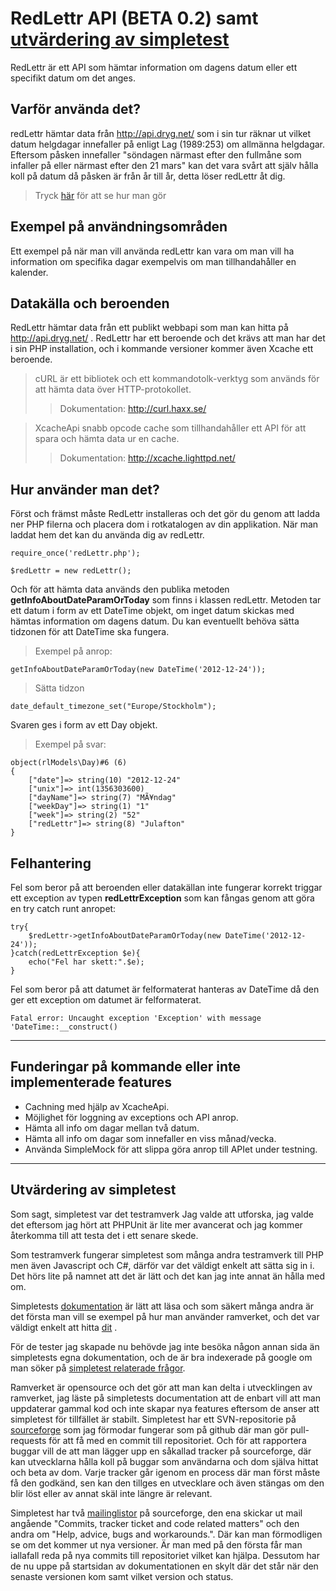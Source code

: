 # RedLettr API (BETA 0.2) samt [utvärdering av simpletest][]

RedLettr är ett API som hämtar information om dagens datum eller ett specifikt datum om det anges.

## Varför använda det?
redLettr hämtar data från http://api.dryg.net/ som i sin tur räknar ut vilket datum helgdagar innefaller på enligt Lag (1989:253) om allmänna helgdagar.
Eftersom påsken innefaller "söndagen närmast efter den fullmåne som infaller på eller närmast efter den 21 mars" kan det vara svårt att själv hålla koll på datum då påsken är från år till år, detta löser redLettr åt dig. 


>Tryck [här][] för att se hur man gör

## Exempel på användningsområden
Ett exempel på när man vill använda redLettr kan vara om man vill ha information om specifika dagar exempelvis om man tillhandahåller en kalender.

## Datakälla och beroenden

RedLettr hämtar data från ett publikt webbapi som man kan hitta på http://api.dryg.net/ .
RedLettr har ett beroende och det krävs att man har det i sin PHP installation, och i kommande versioner kommer även Xcache ett beroende.

> cURL är ett bibliotek och ett kommandotolk-verktyg som används för att hämta data över HTTP-protokollet.
>> Dokumentation: http://curl.haxx.se/

> XcacheApi snabb opcode cache som tillhandahåller ett API för att spara och hämta data ur en cache.
>> Dokumentation: http://xcache.lighttpd.net/ 

## Hur använder man det?

Först och främst måste RedLettr installeras och det gör du genom att ladda ner PHP filerna och placera dom i rotkatalogen av din applikation.
När man laddat hem det kan du använda dig av redLettr.

	require_once('redLettr.php');

	$redLettr = new redLettr();

Och för att hämta data används den publika metoden **getInfoAboutDateParamOrToday** som finns i klassen redLettr. Metoden tar ett datum i form av ett DateTime objekt, om inget datum skickas med hämtas information om dagens datum. Du kan eventuellt behöva sätta tidzonen för att DateTime ska fungera.
> Exempel på anrop:
	
	getInfoAboutDateParamOrToday(new DateTime('2012-12-24'));

> Sätta tidzon
	
	date_default_timezone_set("Europe/Stockholm");

Svaren ges i form av ett Day objekt. 
> Exempel på svar:
	
	object(rlModels\Day)#6 (6) 
	{ 
		["date"]=> string(10) "2012-12-24" 
		["unix"]=> int(1356303600) 
		["dayName"]=> string(7) "MÃ¥ndag" 
		["weekDay"]=> string(1) "1" 
		["week"]=> string(2) "52" 
		["redLettr"]=> string(8) "Julafton" 
	}

## Felhantering
Fel som beror på att beroenden eller datakällan inte fungerar korrekt triggar ett exception av typen **redLettrException** som kan fångas genom att göra en try catch runt anropet:

	try{
		$redLettr->getInfoAboutDateParamOrToday(new DateTime('2012-12-24'));
	}catch(redLettrException $e){
		echo("Fel har skett:".$e);
	}

Fel som beror på att datumet är felformaterat hanteras av DateTime då den ger ett exception om datumet är felformaterat.

	Fatal error: Uncaught exception 'Exception' with message 'DateTime::__construct()

***

## Funderingar på kommande eller inte implementerade features

* Cachning med hjälp av XcacheApi.
* Möjlighet för loggning av exceptions och API anrop.
* Hämta all info om dagar mellan två datum.
* Hämta all info om dagar som innefaller en viss månad/vecka.
* Använda SimpleMock för att slippa göra anrop till APIet under testning.

---

## Utvärdering av simpletest

Som sagt, simpletest var det testramverk Jag valde att utforska, jag valde det eftersom jag hört att PHPUnit är lite mer avancerat och jag kommer återkomma till att testa det i ett senare skede.

Som testramverk fungerar simpletest som många andra testramverk till PHP men även Javascript och C#, därför var det väldigt enkelt att sätta sig in i. Det hörs lite på namnet att det är lätt och det kan jag inte annat än hålla med om. 

Simpletests [dokumentation][] är lätt att läsa och som säkert många andra är det första man vill se exempel på hur man använder ramverket, och det var väldigt enkelt att hitta [dit][] .

För de tester jag skapade nu behövde jag inte besöka någon annan sida än simpletests egna dokumentation, och de är bra indexerade på google om man söker på [simpletest relaterade frågor][]. 

Ramverket är opensource och det gör att man kan delta i utvecklingen av ramverket, jag läste på simpletests documentation att de enbart vill att man uppdaterar gammal kod och inte skapar nya features eftersom de anser att simpletest för tillfället är stabilt. Simpletest har ett SVN-repositorie på [sourceforge][] som jag förmodar fungerar som på github där man gör pull-requests för att få med en commit till repositoriet. Och för att rapportera buggar vill de att man lägger upp en såkallad tracker på sourceforge, där kan utvecklarna hålla koll på buggar som användarna och dom själva hittat och beta av dom. Varje tracker går igenom en process där man först måste få den godkänd, sen kan den tillges en utvecklare och även stängas om den blir löst eller av annat skäl inte längre är relevant. 

Simpletest har två [mailinglistor][] på sourceforge, den ena skickar ut mail angående "Commits, tracker ticket and code related matters" och den andra om "Help, advice, bugs and workarounds.". Där kan man förmodligen se om det kommer ut nya versioner. Är man med på den första får man iallafall reda på nya commits till repositoriet vilket kan hjälpa. Dessutom har de nu uppe på startsidan av dokumentationen en skylt där det står när den senaste versionen kom samt vilket version och status. 

[stdObject]: http://php.net/manual/en/reserved.classes.php "Documentation för stdObject"
[här]: https://github.com/sjolinjohan180/redLettr#hur-anv%C3%A4nder-man-det "Tryck här"
[dokumentation]: http://simpletest.org/index.html "simpletest dokumentation"
[dit]: http://simpletest.org/en/start-testing.html "länk till kom-igång sida"
[simpletest relaterade frågor]: http://goo.gl/vF5Rw "sökning på mock"
[sourceforge]: http://sourceforge.net/projects/simpletest/ "simpletest på sourceforge"
[mailinglistor]: http://sourceforge.net/mail/?group_id=76550 "simpletests mailing listor"
[utvärdering av simpletest]: https://github.com/sjolinjohan180/redLettr#utv%C3%A4rdering-av-simpletest "utvärdering av simpletest"